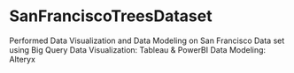 # SanFranciscoTreesDataset
Performed Data Visualization and Data Modeling on San Francisco Data set using Big Query
Data Visualization: Tableau & PowerBI
Data Modeling: Alteryx 
